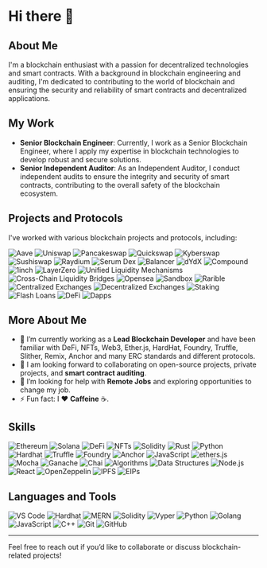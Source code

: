 # Hi there 👋

## About Me
I'm a blockchain enthusiast with a passion for decentralized technologies and smart contracts. With a background in blockchain engineering and auditing, I'm dedicated to contributing to the world of blockchain and ensuring the security and reliability of smart contracts and decentralized applications.

## My Work
- **Senior Blockchain Engineer**: Currently, I work as a Senior Blockchain Engineer, where I apply my expertise in blockchain technologies to develop robust and secure solutions.
- **Senior Independent Auditor**: As an Independent Auditor, I conduct independent audits to ensure the integrity and security of smart contracts, contributing to the overall safety of the blockchain ecosystem.

## Projects and Protocols
I've worked with various blockchain projects and protocols, including:

![Aave](https://img.shields.io/badge/Aave-B6509E?style=for-the-badge&logo=ethereum&logoColor=white)
![Uniswap](https://img.shields.io/badge/Uniswap-FF007A?style=for-the-badge&logo=ethereum&logoColor=white)
![Pancakeswap](https://img.shields.io/badge/Pancakeswap-7E49FF?style=for-the-badge&logo=ethereum&logoColor=white)
![Quickswap](https://img.shields.io/badge/Quickswap-61A8F8?style=for-the-badge&logo=ethereum&logoColor=white)
![Kyberswap](https://img.shields.io/badge/Kyberswap-31CB9E?style=for-the-badge&logo=ethereum&logoColor=white)
![Sushiswap](https://img.shields.io/badge/Sushiswap-F43B8E?style=for-the-badge&logo=ethereum&logoColor=white)
![Raydium](https://img.shields.io/badge/Raydium-8B81FF?style=for-the-badge&logo=ethereum&logoColor=white)
![Serum Dex](https://img.shields.io/badge/Serum%20Dex-2FBED4?style=for-the-badge&logo=ethereum&logoColor=white)
![Balancer](https://img.shields.io/badge/Balancer-1E1E1E?style=for-the-badge&logo=ethereum&logoColor=white)
![dYdX](https://img.shields.io/badge/dYdX-6B26F2?style=for-the-badge&logo=ethereum&logoColor=white)
![Compound](https://img.shields.io/badge/Compound-00D395?style=for-the-badge&logo=ethereum&logoColor=white)
![1inch](https://img.shields.io/badge/1inch-2743A0?style=for-the-badge&logo=ethereum&logoColor=white)
![LayerZero](https://img.shields.io/badge/LayerZero-000000?style=for-the-badge&logo=ethereum&logoColor=white)
![Unified Liquidity Mechanisms](https://img.shields.io/badge/Unified%20Liquidity%20Mechanisms-7343B6?style=for-the-badge&logo=ethereum&logoColor=white)
![Cross-Chain Liquidity Bridges](https://img.shields.io/badge/Cross--Chain%20Liquidity%20Bridges-7343B6?style=for-the-badge&logo=ethereum&logoColor=white)
![Opensea](https://img.shields.io/badge/Opensea-2081E2?style=for-the-badge&logo=ethereum&logoColor=white)
![Sandbox](https://img.shields.io/badge/Sandbox-00ADE4?style=for-the-badge&logo=ethereum&logoColor=white)
![Rarible](https://img.shields.io/badge/Rarible-FEDA03?style=for-the-badge&logo=ethereum&logoColor=white)
![Centralized Exchanges](https://img.shields.io/badge/Centralized%20Exchanges-333333?style=for-the-badge&logo=ethereum&logoColor=white)
![Decentralized Exchanges](https://img.shields.io/badge/Decentralized%20Exchanges-333333?style=for-the-badge&logo=ethereum&logoColor=white)
![Staking](https://img.shields.io/badge/Staking-7343B6?style=for-the-badge&logo=ethereum&logoColor=white)
![Flash Loans](https://img.shields.io/badge/Flash%20Loans-7343B6?style=for-the-badge&logo=ethereum&logoColor=white)
![DeFi](https://img.shields.io/badge/DeFi-7343B6?style=for-the-badge&logo=ethereum&logoColor=white)
![Dapps](https://img.shields.io/badge/Dapps-7343B6?style=for-the-badge&logo=ethereum&logoColor=white)


## More About Me
- 🌱 I’m currently working as a **Lead Blockchain Developer** and have been familiar with DeFi, NFTs, Web3, Ether.js, HardHat, Foundry, Truffle, Slither, Remix, Anchor and many ERC standards and different protocols.  
- 🤝 I am looking forward to collaborating on open-source projects, private projects, and **smart contract auditing**.  
- 🤔 I’m looking for help with **Remote Jobs** and exploring opportunities to change my job.  
- ⚡ Fun fact: I ❤️ **Caffeine** ☕.  

## Skills 
  ![Ethereum](https://img.shields.io/badge/Ethereum-3C3C3D?style=for-the-badge&logo=ethereum&logoColor=white) 
  ![Solana](https://img.shields.io/badge/Solana-000000?style=for-the-badge&logo=solana&logoColor=white) 
  ![DeFi](https://img.shields.io/badge/DeFi-7343B6?style=for-the-badge&logo=ethereum&logoColor=white) 
  ![NFTs](https://img.shields.io/badge/NFT-FF4088?style=for-the-badge&logo=erc721&logoColor=white)
  ![Solidity](https://img.shields.io/badge/Solidity-363636?style=for-the-badge&logo=solidity&logoColor=white)
  ![Rust](https://img.shields.io/badge/Rust-000000?style=for-the-badge&logo=rust&logoColor=white)
  ![Python](https://img.shields.io/badge/Python-3776AB?style=for-the-badge&logo=python&logoColor=white)
  ![Hardhat](https://img.shields.io/badge/Hardhat-FFAE33?style=for-the-badge&logo=ethereum&logoColor=black)
  ![Truffle](https://img.shields.io/badge/Truffle-5E469C?style=for-the-badge&logo=truffle&logoColor=white)
  ![Foundry](https://img.shields.io/badge/Foundry-3C3C3D?style=for-the-badge&logo=ethereum&logoColor=white)
  ![Anchor](https://img.shields.io/badge/Anchor-15A9FD?style=for-the-badge&logo=solana&logoColor=white) 
  ![JavaScript](https://img.shields.io/badge/JavaScript-F7DF1E?style=for-the-badge&logo=javascript&logoColor=black)
  ![ethers.js](https://img.shields.io/badge/ethers.js-3C3C3D?style=for-the-badge&logo=ethereum&logoColor=white) 
  ![Mocha](https://img.shields.io/badge/Mocha-8D6748?style=for-the-badge&logo=mocha&logoColor=white)
  ![Ganache](https://img.shields.io/badge/Ganache-7343B6?style=for-the-badge&logo=ethereum&logoColor=white)
  ![Chai](https://img.shields.io/badge/Chai-A30701?style=for-the-badge&logo=chai&logoColor=white)
![Algorithms](https://img.shields.io/badge/Algorithms-FF7139?style=for-the-badge&logo=codecademy&logoColor=white)
![Data Structures](https://img.shields.io/badge/Data%20Structures-0000FF?style=for-the-badge)
![Node.js](https://img.shields.io/badge/Node.js-339933?style=for-the-badge&logo=node.js&logoColor=white)
  ![React](https://img.shields.io/badge/React-61DAFB?style=for-the-badge&logo=react&logoColor=black)
![OpenZeppelin](https://img.shields.io/badge/OpenZeppelin-4E5EE4?style=for-the-badge&logo=openzeppelin&logoColor=white)
![IPFS](https://img.shields.io/badge/IPFS-65C2CB?style=for-the-badge&logo=ipfs&logoColor=white)
![EIPs](https://img.shields.io/badge/EIPs-3C3C3D?style=for-the-badge&logo=ethereum&logoColor=white)
 

## Languages and Tools
 
  ![VS Code](https://img.shields.io/badge/Visual%20Studio%20Code-007ACC?style=for-the-badge&logo=visualstudiocode&logoColor=white) 
  ![Hardhat](https://img.shields.io/badge/Hardhat-FFAE33?style=for-the-badge&logo=ethereum&logoColor=black) 
  ![MERN](https://img.shields.io/badge/MERN-339933?style=for-the-badge&logo=node.js&logoColor=white) 
  ![Solidity](https://img.shields.io/badge/Solidity-363636?style=for-the-badge&logo=solidity&logoColor=white)
  ![Vyper](https://img.shields.io/badge/Vyper-3776AB?style=for-the-badge&logo=python&logoColor=white) 
  ![Python](https://img.shields.io/badge/Python-3776AB?style=for-the-badge&logo=python&logoColor=white)
  ![Golang](https://img.shields.io/badge/Go-00ADD8?style=for-the-badge&logo=go&logoColor=white) 
  ![JavaScript](https://img.shields.io/badge/JavaScript-F7DF1E?style=for-the-badge&logo=javascript&logoColor=black)
  ![C++](https://img.shields.io/badge/C++-00599C?style=for-the-badge&logo=c%2B%2B&logoColor=white)
  ![Git](https://img.shields.io/badge/Git-F05032?style=for-the-badge&logo=git&logoColor=white)
  ![GitHub](https://img.shields.io/badge/GitHub-181717?style=for-the-badge&logo=github&logoColor=white)


---

Feel free to reach out if you’d like to collaborate or discuss blockchain-related projects!

